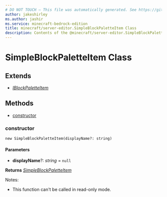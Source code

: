 ```yaml
---
# DO NOT TOUCH — This file was automatically generated. See https://github.com/mojang/minecraftapidocsgenerator to modify descriptions, examples, etc.
author: jakeshirley
ms.author: jashir
ms.service: minecraft-bedrock-edition
title: minecraft/server-editor.SimpleBlockPaletteItem Class
description: Contents of the @minecraft/server-editor.SimpleBlockPaletteItem class.
---
```

# SimpleBlockPaletteItem Class

## Extends
- [*IBlockPaletteItem*](IBlockPaletteItem.md)

## Methods
- [constructor](#constructor)

### **constructor**
`
new SimpleBlockPaletteItem(displayName?: string)
`

#### **Parameters**
- **displayName**?: *string* = `null`

**Returns** [*SimpleBlockPaletteItem*](SimpleBlockPaletteItem.md)
  
Notes:
- This function can't be called in read-only mode.
